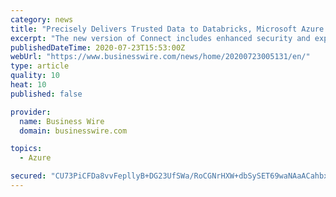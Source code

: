 ```yaml
---
category: news
title: "Precisely Delivers Trusted Data to Databricks, Microsoft Azure Synapse and Snowflake"
excerpt: "The new version of Connect includes enhanced security and expanded options for integrating all enterprise data for analysis into Databricks, Microsoft Azure Synapse, and Snowflake. “Businesses ..."
publishedDateTime: 2020-07-23T15:53:00Z
webUrl: "https://www.businesswire.com/news/home/20200723005131/en/"
type: article
quality: 10
heat: 10
published: false

provider:
  name: Business Wire
  domain: businesswire.com

topics:
  - Azure

secured: "CU73PiCFDa8vvFepllyB+DG23UfSWa/RoCGNrHXW+dbSySET69waNAaACahbxqPXqcxKgTeQ65t+CltjEa+EUytM9g0ED+FjH0BXBQvGuAVMfpYTAqa9iN5gkG6XE7+0O/2ATPHKtHwpwqICEcV3w50LyIRKsuvEnYeeJJaSlh1LHF5ObmRrSIz/Vpqz0VoTzGKmdu1nQvvZd8bSuB+A3d8K0iSMvbeKHXC4/lEwXlMoXtiBFDsrDZ/HuRnAyG/Tbd+WbzVcMo9bHGft1Nnav7fXQgaeWSdj9jVzNGEeHU9Mx9jsD8DFhJNGKBF9/Zs8ELyFNqXZnVV/zQqMKhuk+g==;unGiQCLx1bSmCEfiG7KQIA=="
---
```


